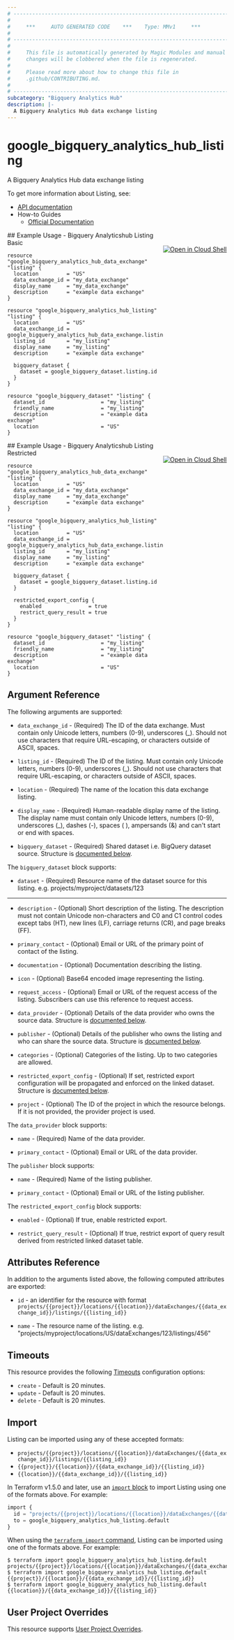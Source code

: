 ```yaml
---
# ----------------------------------------------------------------------------
#
#     ***     AUTO GENERATED CODE    ***    Type: MMv1     ***
#
# ----------------------------------------------------------------------------
#
#     This file is automatically generated by Magic Modules and manual
#     changes will be clobbered when the file is regenerated.
#
#     Please read more about how to change this file in
#     .github/CONTRIBUTING.md.
#
# ----------------------------------------------------------------------------
subcategory: "Bigquery Analytics Hub"
description: |-
  A Bigquery Analytics Hub data exchange listing
---
```


# google_bigquery_analytics_hub_listing

A Bigquery Analytics Hub data exchange listing


To get more information about Listing, see:

* [API documentation](https://cloud.google.com/bigquery/docs/reference/analytics-hub/rest/v1/projects.locations.dataExchanges.listings)
* How-to Guides
    * [Official Documentation](https://cloud.google.com/bigquery/docs/analytics-hub-introduction)

<div class = "oics-button" style="float: right; margin: 0 0 -15px">
  <a href="https://console.cloud.google.com/cloudshell/open?cloudshell_git_repo=https%3A%2F%2Fgithub.com%2Fterraform-google-modules%2Fdocs-examples.git&cloudshell_image=gcr.io%2Fcloudshell-images%2Fcloudshell%3Alatest&cloudshell_print=.%2Fmotd&cloudshell_tutorial=.%2Ftutorial.md&cloudshell_working_dir=bigquery_analyticshub_listing_basic&open_in_editor=main.tf" target="_blank">
    <img alt="Open in Cloud Shell" src="//gstatic.com/cloudssh/images/open-btn.svg" style="max-height: 44px; margin: 32px auto; max-width: 100%;">
  </a>
</div>
## Example Usage - Bigquery Analyticshub Listing Basic


```hcl
resource "google_bigquery_analytics_hub_data_exchange" "listing" {
  location         = "US"
  data_exchange_id = "my_data_exchange"
  display_name     = "my_data_exchange"
  description      = "example data exchange"
}

resource "google_bigquery_analytics_hub_listing" "listing" {
  location         = "US"
  data_exchange_id = google_bigquery_analytics_hub_data_exchange.listing.data_exchange_id
  listing_id       = "my_listing"
  display_name     = "my_listing"
  description      = "example data exchange"

  bigquery_dataset {
    dataset = google_bigquery_dataset.listing.id
  }
}

resource "google_bigquery_dataset" "listing" {
  dataset_id                  = "my_listing"
  friendly_name               = "my_listing"
  description                 = "example data exchange"
  location                    = "US"
}
```
<div class = "oics-button" style="float: right; margin: 0 0 -15px">
  <a href="https://console.cloud.google.com/cloudshell/open?cloudshell_git_repo=https%3A%2F%2Fgithub.com%2Fterraform-google-modules%2Fdocs-examples.git&cloudshell_image=gcr.io%2Fcloudshell-images%2Fcloudshell%3Alatest&cloudshell_print=.%2Fmotd&cloudshell_tutorial=.%2Ftutorial.md&cloudshell_working_dir=bigquery_analyticshub_listing_restricted&open_in_editor=main.tf" target="_blank">
    <img alt="Open in Cloud Shell" src="//gstatic.com/cloudssh/images/open-btn.svg" style="max-height: 44px; margin: 32px auto; max-width: 100%;">
  </a>
</div>
## Example Usage - Bigquery Analyticshub Listing Restricted


```hcl
resource "google_bigquery_analytics_hub_data_exchange" "listing" {
  location         = "US"
  data_exchange_id = "my_data_exchange"
  display_name     = "my_data_exchange"
  description      = "example data exchange"
}

resource "google_bigquery_analytics_hub_listing" "listing" {
  location         = "US"
  data_exchange_id = google_bigquery_analytics_hub_data_exchange.listing.data_exchange_id
  listing_id       = "my_listing"
  display_name     = "my_listing"
  description      = "example data exchange"

  bigquery_dataset {
    dataset = google_bigquery_dataset.listing.id
  }

  restricted_export_config {
    enabled               = true
    restrict_query_result = true
  }
}

resource "google_bigquery_dataset" "listing" {
  dataset_id                  = "my_listing"
  friendly_name               = "my_listing"
  description                 = "example data exchange"
  location                    = "US"
}
```

## Argument Reference

The following arguments are supported:


* `data_exchange_id` -
  (Required)
  The ID of the data exchange. Must contain only Unicode letters, numbers (0-9), underscores (_). Should not use characters that require URL-escaping, or characters outside of ASCII, spaces.

* `listing_id` -
  (Required)
  The ID of the listing. Must contain only Unicode letters, numbers (0-9), underscores (_). Should not use characters that require URL-escaping, or characters outside of ASCII, spaces.

* `location` -
  (Required)
  The name of the location this data exchange listing.

* `display_name` -
  (Required)
  Human-readable display name of the listing. The display name must contain only Unicode letters, numbers (0-9), underscores (_), dashes (-), spaces ( ), ampersands (&) and can't start or end with spaces.

* `bigquery_dataset` -
  (Required)
  Shared dataset i.e. BigQuery dataset source.
  Structure is [documented below](#nested_bigquery_dataset).


<a name="nested_bigquery_dataset"></a>The `bigquery_dataset` block supports:

* `dataset` -
  (Required)
  Resource name of the dataset source for this listing. e.g. projects/myproject/datasets/123

- - -


* `description` -
  (Optional)
  Short description of the listing. The description must not contain Unicode non-characters and C0 and C1 control codes except tabs (HT), new lines (LF), carriage returns (CR), and page breaks (FF).

* `primary_contact` -
  (Optional)
  Email or URL of the primary point of contact of the listing.

* `documentation` -
  (Optional)
  Documentation describing the listing.

* `icon` -
  (Optional)
  Base64 encoded image representing the listing.

* `request_access` -
  (Optional)
  Email or URL of the request access of the listing. Subscribers can use this reference to request access.

* `data_provider` -
  (Optional)
  Details of the data provider who owns the source data.
  Structure is [documented below](#nested_data_provider).

* `publisher` -
  (Optional)
  Details of the publisher who owns the listing and who can share the source data.
  Structure is [documented below](#nested_publisher).

* `categories` -
  (Optional)
  Categories of the listing. Up to two categories are allowed.

* `restricted_export_config` -
  (Optional)
  If set, restricted export configuration will be propagated and enforced on the linked dataset.
  Structure is [documented below](#nested_restricted_export_config).

* `project` - (Optional) The ID of the project in which the resource belongs.
    If it is not provided, the provider project is used.


<a name="nested_data_provider"></a>The `data_provider` block supports:

* `name` -
  (Required)
  Name of the data provider.

* `primary_contact` -
  (Optional)
  Email or URL of the data provider.

<a name="nested_publisher"></a>The `publisher` block supports:

* `name` -
  (Required)
  Name of the listing publisher.

* `primary_contact` -
  (Optional)
  Email or URL of the listing publisher.

<a name="nested_restricted_export_config"></a>The `restricted_export_config` block supports:

* `enabled` -
  (Optional)
  If true, enable restricted export.

* `restrict_query_result` -
  (Optional)
  If true, restrict export of query result derived from restricted linked dataset table.

## Attributes Reference

In addition to the arguments listed above, the following computed attributes are exported:

* `id` - an identifier for the resource with format `projects/{{project}}/locations/{{location}}/dataExchanges/{{data_exchange_id}}/listings/{{listing_id}}`

* `name` -
  The resource name of the listing. e.g. "projects/myproject/locations/US/dataExchanges/123/listings/456"


## Timeouts

This resource provides the following
[Timeouts](https://developer.hashicorp.com/terraform/plugin/sdkv2/resources/retries-and-customizable-timeouts) configuration options:

- `create` - Default is 20 minutes.
- `update` - Default is 20 minutes.
- `delete` - Default is 20 minutes.

## Import


Listing can be imported using any of these accepted formats:

* `projects/{{project}}/locations/{{location}}/dataExchanges/{{data_exchange_id}}/listings/{{listing_id}}`
* `{{project}}/{{location}}/{{data_exchange_id}}/{{listing_id}}`
* `{{location}}/{{data_exchange_id}}/{{listing_id}}`


In Terraform v1.5.0 and later, use an [`import` block](https://developer.hashicorp.com/terraform/language/import) to import Listing using one of the formats above. For example:

```tf
import {
  id = "projects/{{project}}/locations/{{location}}/dataExchanges/{{data_exchange_id}}/listings/{{listing_id}}"
  to = google_bigquery_analytics_hub_listing.default
}
```

When using the [`terraform import` command](https://developer.hashicorp.com/terraform/cli/commands/import), Listing can be imported using one of the formats above. For example:

```
$ terraform import google_bigquery_analytics_hub_listing.default projects/{{project}}/locations/{{location}}/dataExchanges/{{data_exchange_id}}/listings/{{listing_id}}
$ terraform import google_bigquery_analytics_hub_listing.default {{project}}/{{location}}/{{data_exchange_id}}/{{listing_id}}
$ terraform import google_bigquery_analytics_hub_listing.default {{location}}/{{data_exchange_id}}/{{listing_id}}
```

## User Project Overrides

This resource supports [User Project Overrides](https://registry.terraform.io/providers/hashicorp/google/latest/docs/guides/provider_reference#user_project_override).
